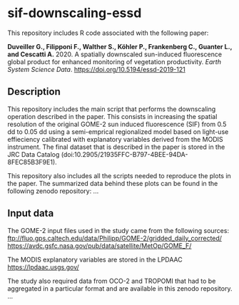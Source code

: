 # sif-downscaling-essd

This repository includes R code associated with the following paper:

**Duveiller G., Filipponi F., Walther S., Köhler P., Frankenberg C., Guanter L., and Cescatti A.** 2020. A spatially downscaled sun-induced fluorescence global product for enhanced monitoring of vegetation productivity. _Earth System Science Data_. https://doi.org/10.5194/essd-2019-121

## Description
This repository includes the main script that performs the downscaling operation described in the paper. This consists in increasing the spatial resolution of the original GOME-2 sun induced fluorescence (SIF) from 0.5 dd to 0.05 dd using a semi-emprical regionalized model based on light-use effieciency calibrated with explanatory variables derived from the MODIS instrument. The final dataset that is described in the paper is stored in the JRC Data Catalog (doi:10.2905/21935FFC-B797-4BEE-94DA-8FEC85B3F9E1).

This repository also includes all the scripts needed to reproduce the plots in the paper. The summarized data behind these plots can be found in the following zenodo repository: ...  

## Input data
The GOME-2 input files used in the study came from the following sources: 
ftp://fluo.gps.caltech.edu/data/Philipp/GOME-2/gridded_daily_corrected/
https://avdc.gsfc.nasa.gov/pub/data/satellite/MetOp/GOME_F/

The MODIS explanatory variables are stored in the LPDAAC
https://lpdaac.usgs.gov/

The study also required data from OCO-2 and TROPOMI that had to be aggregated in a particular format and are available in this zenodo repository. ... 

